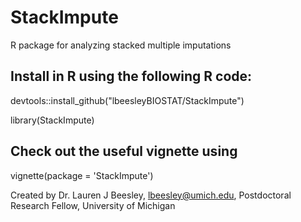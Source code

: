 # StackImpute
R package for analyzing stacked multiple imputations


## Install in R using the following R code:
devtools::install_github("lbeesleyBIOSTAT/StackImpute")

library(StackImpute)


## Check out the useful vignette using 
vignette(package = 'StackImpute')


Created by Dr. Lauren J Beesley, lbeesley@umich.edu, Postdoctoral Research Fellow, University of Michigan
